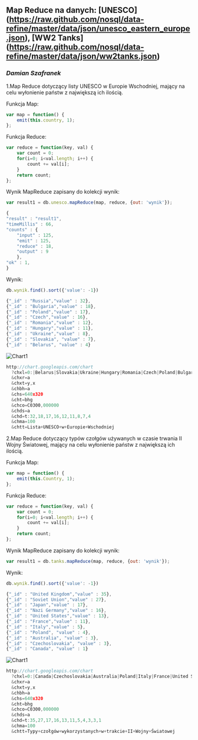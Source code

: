 ## Map Reduce na danych: [UNESCO] (https://raw.github.com/nosql/data-refine/master/data/json/unesco_eastern_europe.json), [WW2 Tanks] (https://raw.github.com/nosql/data-refine/master/data/json/ww2tanks.json)

### *Damian Szafranek*

1.Map Reduce dotyczący listy UNESCO w Europie Wschodniej, mający na celu wyłonienie państw z największą ich ilością.

Funkcja Map:

```js
var map = function() {
    emit(this.country, 1);
};
```

Funkcja Reduce:

```js
var reduce = function(key, val) {
    var count = 0;
    for(i=0; i<val.length; i++) {
		count += val[i];
    }
    return count;
};
```

Wynik MapReduce zapisany do kolekcji wynik:

```js
var result1 = db.unesco.mapReduce(map, reduce, {out: 'wynik'});
```

```js
{
"result" : "result1",
"timeMillis" : 66,
"counts" : {
    "input" : 125,
    "emit" : 125,
    "reduce" : 18,
    "output" : 9
    },
"ok" : 1,
}
```

Wynik:

```js
db.wynik.find().sort({'value': -1})
```
 
```js
{"_id" : "Russia","value" : 32},
{"_id" : "Bulgaria","value" : 18},
{"_id" : "Poland","value" : 17},
{"_id" : "Czech","value" : 16},
{"_id" : "Romania","value" : 12},
{"_id" : "Hungary","value" : 11},
{"_id" : "Ukraine","value" : 8},
{"_id" : "Slovakia", "value" : 7},
{"_id" : "Belarus", "value" : 4}
```

![Chart1](https://raw.github.com/dszafranek/map-reduce/master/images/dszafranek1.png)

```js
http://chart.googleapis.com/chart
  ?chxl=0:|Belarus|Slovakia|Ukraine|Hungary|Romania|Czech|Poland|Bulgaria|Russia|
  &chxr=a
  &chxt=y,x
  &chbh=a
  &chs=640x320
  &cht=bhg
  &chco=C0300,000000
  &chds=a
  &chd=t:32,18,17,16,12,11,8,7,4
  &chma=100
  &chtt=Lista+UNESCO+w+Europie+Wschodniej
```

2.Map Reduce dotyczący typów czołgów używanych w czasie trwania II Wojny Światowej, mający na celu wyłonienie państw z największą ich ilością.

Funkcja Map:

```js
var map = function() {
    emit(this.Country, 1);
};
```

Funkcja Reduce:

```js
var reduce = function(key, val) {
    var count = 0;
    for(i=0; i<val.length; i++) {
		count += val[i];
    }
    return count;
};
```

Wynik MapReduce zapisany do kolekcji wynik:

```js
var result1 = db.tanks.mapReduce(map, reduce, {out: 'wynik'});
```

Wynik:

```js
db.wynik.find().sort({'value': -1})
```
 
```js
{"_id" : "United Kingdom","value" : 35},
{"_id" : "Soviet Union","value" : 27},
{"_id" : "Japan","value" : 17},
{"_id" : "Nazi Germany","value" : 16},
{"_id" : "United States","value" : 13},
{"_id" : "France","value" : 11},
{"_id" : "Italy","value" : 5},
{"_id" : "Poland", "value" : 4},
{"_id" : "Australia", "value" : 3},
{"_id" : "Czechoslovakia", "value" : 3},
{"_id" : "Canada", "value" : 1}
```

![Chart1](https://raw.github.com/dszafranek/map-reduce/master/images/dszafranek2.png)

```js
http://chart.googleapis.com/chart
  ?chxl=0:|Canada|Czechoslovakia|Australia|Poland|Italy|France|United States|Nazi Germany|Japan|Soviet Union|United Kingdom|
  &chxr=a
  &chxt=y,x
  &chbh=a
  &chs=640x320
  &cht=bhg
  &chco=C0300,000000
  &chds=a
  &chd=t:35,27,17,16,13,11,5,4,3,3,1
  &chma=100
  &chtt=Typy+czołgów+wykorzystanych+w+trakcie+II+Wojny+Światowej
```
